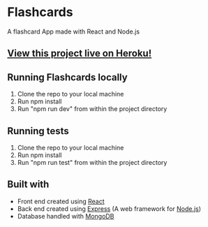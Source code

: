 

# Flashcards

A flashcard App made with React and Node.js

## [View this project live on Heroku!](https://jakes-react-flashcards.herokuapp.com/)



## Running Flashcards locally
1. Clone the repo to your local machine
2. Run npm install
3. Run "npm run dev" from within the project directory

## Running tests
1. Clone the repo to your local machine
2. Run npm install
3. Run "npm run test" from within the project directory

## Built with

- Front end created using [React](https://reactjs.org/)  
- Back end created using [Express](https://expressjs.com/) (A web framework for [Node.js](https://nodejs.org/en/))
- Database handled with [MongoDB](https://www.mongodb.com/)
